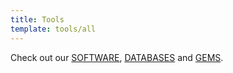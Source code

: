 ```yaml
---
title: Tools
template: tools/all
---
```


Check out our [SOFTWARE](/tools/software), [DATABASES](/tools/databases) and [GEMS](/tools/gems).
